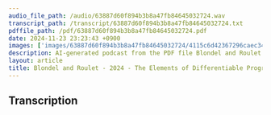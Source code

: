 ```yaml
---
audio_file_path: /audio/63887d60f894b3b8a47fb84645032724.wav
transcript_path: /transcript/63887d60f894b3b8a47fb84645032724.txt
pdffile_path: /pdf/63887d60f894b3b8a47fb84645032724.pdf
date: 2024-11-23 23:23:43 +0900
images: ['images/63887d60f894b3b8a47fb84645032724/4115c6d42367296caec3450c80154e3614b6b2c6248f97d5facced39d0fd326e.jpg', 'images/63887d60f894b3b8a47fb84645032724/dc2313419df2bdbe27367d72a9a6d37128f054fd97bb123177e499ff8b8dd3c3.jpg', 'images/63887d60f894b3b8a47fb84645032724/2f3d728023424fc0427c502352da616954dd14561e5f78a63d3f142482f71098.jpg', 'images/63887d60f894b3b8a47fb84645032724/07e4c96c0e2f360e90f53be9df9f3467b50f9f71181bd694336ed8220e9306c0.jpg', 'images/63887d60f894b3b8a47fb84645032724/8a3d6654e3bf532a88cd23aff1dce13f12b5cb4724514aeecfe86ce061d5cd8b.jpg', 'images/63887d60f894b3b8a47fb84645032724/ced3ed05540833fdae753feddf208c5a667b0dfcfaa3f336ae3caf56129f29b7.jpg']
description: AI-generated podcast from the PDF file Blondel and Roulet - 2024 - The Elements of Differentiable Programming-0_EN / 63887d60f894b3b8a47fb84645032724
layout: article
title: Blondel and Roulet - 2024 - The Elements of Differentiable Programming-0_EN
---
```


## Transcription





